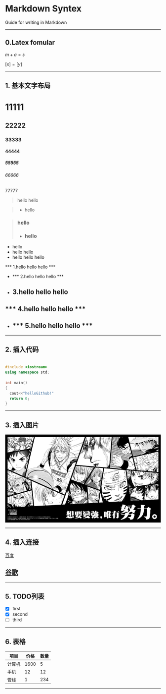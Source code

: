 # Markdown Syntex

Guide for writing in Markdown

---
## 0.Latex fomular
$m + a = s$

$[x] = [y]$


---
## 1. 基本文字布局

# 11111
## 22222
### 33333
#### 44444
##### 55555
###### 66666
77777

> hello
> hello

> - hello

> ### hello
> - ### hello

- hello
- hello hello
- hello hello hello


*** 1.hello hello hello ***
- *** 2.hello hello hello ***
- ## 3.hello hello hello
## *** 4.hello hello hello ***
- ## *** 5.hello hello hello ***

---
## 2. 插入代码

``` c++

#include <iostream>
using namespace std;

int main()
{
  cout<<"helloGithub!"
  return 0;
}

```


---
## 3. 插入图片

![](./pic/demo.jpg)

---

## 4. 插入连接

[百度](http://www.baidu.com)

## [谷歌](http://www.google.com)

---

## 5. TODO列表

- [x] first
- [x] second
- [ ] third

---

## 6. 表格

| 项目     | 价格  |  数量|
| --------| ----- |--- |
| 计算机   | 1600  | 5   |
| 手机     |   12 |   12 |
| 管线     |  1   |  234 |

---
